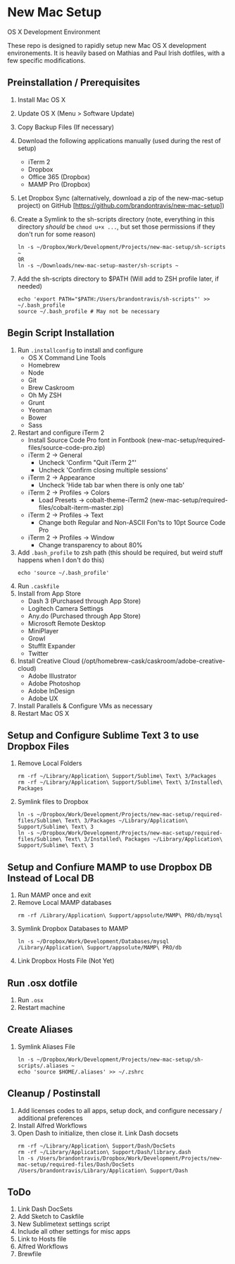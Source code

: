 # New Mac Setup
OS X Development Environment

These repo is designed to rapidly setup new Mac OS X development environements. It is heavily based on Mathias and Paul Irish dotfiles, with a few specific modifications.

## Preinstallation / Prerequisites

1. Install Mac OS X
2. Update OS X (Menu > Software Update)
3. Copy Backup Files (If necessary)
4. Download the following applications manually (used during the rest of setup)
    - iTerm 2
    - Dropbox
    - Office 365 (Dropbox)
    - MAMP Pro (Dropbox)
5. Let Dropbox Sync (alternatively, download a zip of the new-mac-setup project)
    on GitHub [https://github.com/brandontravis/new-mac-setup])
6. Create a Symlink to the sh-scripts directory (note, everything in this directory *should* be `chmod u+x ...`, but set those permissions if they don't run for some reason)

    ```
    ln -s ~/Dropbox/Work/Development/Projects/new-mac-setup/sh-scripts ~
    OR
    ln -s ~/Downloads/new-mac-setup-master/sh-scripts ~
    ```

7. Add the sh-scripts directory to $PATH (Will add to ZSH profile later, if needed)

    ```
    echo 'export PATH="$PATH:/Users/brandontravis/sh-scripts"' >> ~/.bash_profile
    source ~/.bash_profile # May not be necessary
    ```

## Begin Script Installation
1. Run `.installconfig` to install and configure
    - OS X Command Line Tools
    - Homebrew
    - Node
    - Git
    - Brew Caskroom
    - Oh My ZSH
    - Grunt
    - Yeoman
    - Bower
    - Sass
2. Restart and configure iTerm 2
    - Install Source Code Pro font in Fontbook (new-mac-setup/required-files/source-code-pro.zip)
    - iTerm 2 -> General
        - Uncheck 'Confirm "Quit iTerm 2"'
        - Uncheck 'Confirm closing multiple sessions'
    - iTerm 2 -> Appearance
        - Uncheck 'Hide tab bar when there is only one tab'
    - iTerm 2 -> Profiles -> Colors
        - Load Presets -> cobalt-theme-iTerm2 (new-mac-setup/required-files/cobalt-iterm-master.zip)
    - iTerm 2 -> Profiles -> Text
        - Change both Regular and Non-ASCII Fon'ts to 10pt Source Code Pro
    - iTerm 2 -> Profiles -> Window
        - Change transparency to about 80%
3. Add `.bash_profile` to zsh path (this should be required, but weird stuff happens when I don't do this)
    ```
    echo 'source ~/.bash_profile'
    ```
3. Run `.caskfile`
4. Install from App Store
    - Dash 3 (Purchased through App Store)
    - Logitech Camera Settings
    - Any.do (Purchased through App Store)
    - Microsoft Remote Desktop
    - MiniPlayer
    - Growl
    - StuffIt Expander
    - Twitter
5. Install Creative Cloud (/opt/homebrew-cask/caskroom/adobe-creative-cloud)
    - Adobe Illustrator
    - Adobe Photoshop
    - Adobe InDesign
    - Adobe UX
6. Install Parallels & Configure VMs as necessary
7. Restart Mac OS X

## Setup and Configure Sublime Text 3 to use Dropbox Files
1. Remove Local Folders
    ```
    rm -rf ~/Library/Application\ Support/Sublime\ Text\ 3/Packages
    rm -rf ~/Library/Application\ Support/Sublime\ Text\ 3/Installed\ Packages
    ```
2. Symlink files to Dropbox
    ```
    ln -s ~/Dropbox/Work/Development/Projects/new-mac-setup/required-files/Sublime\ Text\ 3/Packages ~/Library/Application\ Support/Sublime\ Text\ 3
    ln -s ~/Dropbox/Work/Development/Projects/new-mac-setup/required-files/Sublime\ Text\ 3/Installed\ Packages ~/Library/Application\ Support/Sublime\ Text\ 3
    ```

## Setup and Confiure MAMP to use Dropbox DB Instead of Local DB
1. Run MAMP once and exit
2. Remove Local MAMP databases
    ```
    rm -rf /Library/Application\ Support/appsolute/MAMP\ PRO/db/mysql
    ```
3. Symlink Dropbox Databases to MAMP
    ```
    ln -s ~/Dropbox/Work/Development/Databases/mysql /Library/Application\ Support/appsolute/MAMP\ PRO/db
    ```
4. Link Dropbox Hosts File (Not Yet)

## Run .osx dotfile
1. Run `.osx`
2. Restart machine

## Create Aliases
1. Symlink Aliases File
    ```
    ln -s ~/Dropbox/Work/Development/Projects/new-mac-setup/sh-scripts/.aliases ~
    echo 'source $HOME/.aliases' >> ~/.zshrc
    ```

## Cleanup / Postinstall
1. Add licenses codes to all apps, setup dock, and configure necessary / additional preferences
2. Install Alfred Workflows
3. Open Dash to initialize, then close it. Link Dash docsets
    ```
    rm -rf ~/Library/Application\ Support/Dash/DocSets
    rm -rf ~/Library/Application\ Support/Dash/library.dash
    ln -s /Users/brandontravis/Dropbox/Work/Development/Projects/new-mac-setup/required-files/Dash/DocSets /Users/brandontravis/Library/Application\ Support/Dash
    ```
## ToDo
1. Link Dash DocSets
2. Add Sketch to Caskfile
3. New Sublimetext settings script
4. Include all other settings for misc apps
5. Link to Hosts file
6. Alfred Workflows
7. Brewfile
